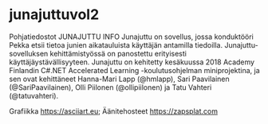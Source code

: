 # junajuttuvol2
Pohjatiedostot
JUNAJUTTU INFO
Junajuttu on sovellus, jossa konduktööri Pekka etsii tietoa junien aikatauluista käyttäjän antamilla tiedoilla. 
Junajuttu-sovelluksen kehittämistyössä on panostettu erityisesti käyttäjäystävällisyyteen. Junajuttu on kehitetty kesäkuussa 2018
Academy Finlandin C#.NET Accelerated Learning -koulutusohjelman miniprojektina, ja sen ovat kehittäneet Hanna-Mari Lapp (@hmlapp), 
Sari Paavilainen (@SariPaavilainen), Olli Piilonen (@ollipiilonen) ja Tatu Vahteri (@tatuvahteri).

Grafiikka https://asciiart.eu; Äänitehosteet https://zapsplat.com
